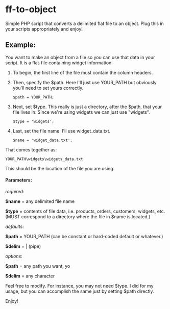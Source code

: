 # ff-to-object

Simple PHP script that converts a delimited flat file to an object. Plug this in your scripts appropriately and enjoy!
      
## Example:
You want to make an object from a file so you can use that data in your script. It is a flat-file containing widget information.

1. To begin, the first line of the file must contain the column headers.
2. Then, specify the $path. Here I'll just use YOUR_PATH but obviously you'll need to set yours correctly.
    
    `$path = YOUR_PATH;`
      
3. Next, set $type. This really is just a directory, after the $path, that your file lives in. Since we're using widgets we can just use "widgets".
    
    `$type = 'widgets';`
    
4. Last, set the file name. I'll use widget_data.txt.
    
    `$name = 'widget_data.txt';`
    
That comes together as:
    
    YOUR_PATH\widgets\widgets_data.txt
    
This should be the location of the file you are using.
      
#### Parameters:

*required*:

**$name** = any delimited file name

**$type** = contents of file data, i.e. products, orders, customers, widgets, etc. (MUST correspond to a directory where the file in $name is located.)
    
*defaults*:

**$path** = YOUR_PATH (can be constant or hard-coded default or whatever.)

**$delim** = | (pipe)
    
*options*:

**$path** = any path you want, yo

**$delim** = any character
      
Feel free to modify. For instance, you may not need $type. I did for my usage, but you can accomplish the same just by setting $path directly.
  
Enjoy!